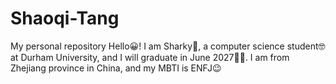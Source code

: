 # Shaoqi-Tang
My personal repository
Hello😀! I am Sharky🦈, a computer science student🤓 at Durham University, and I will graduate in June 2027👨‍💻. I am from Zhejiang province in China, and my MBTI is ENFJ😉
